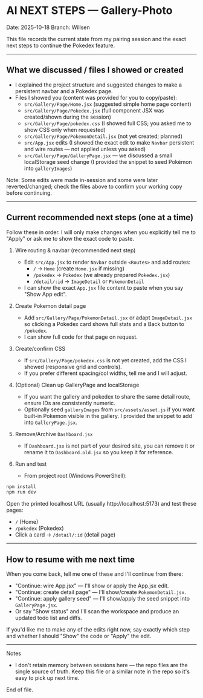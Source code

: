 # AI NEXT STEPS — Gallery-Photo

Date: 2025-10-18
Branch: Willsen

This file records the current state from my pairing session and the exact next steps to continue the Pokedex feature.

---

## What we discussed / files I showed or created
- I explained the project structure and suggested changes to make a persistent navbar and a Pokedex page.
- Files I showed you (content was provided for you to copy/paste):
  - `src/Gallery/Page/Home.jsx` (suggested simple home page content)
  - `src/Gallery/Page/Pokedex.jsx` (full component JSX was created/shown during the session)
  - `src/Gallery/Page/pokedex.css` (I showed full CSS; you asked me to show CSS only when requested)
  - `src/Gallery/Page/PokemonDetail.jsx` (not yet created; planned)
  - `src/App.jsx` edits (I showed the exact edit to make `Navbar` persistent and wire routes — not applied unless you asked)
  - `src/Gallery/Page/GalleryPage.jsx` — we discussed a small localStorage seed change (I provided the snippet to seed Pokémon into `galleryImages`)

Note: Some edits were made in-session and some were later reverted/changed; check the files above to confirm your working copy before continuing.

---

## Current recommended next steps (one at a time)
Follow these in order. I will only make changes when you explicitly tell me to "Apply" or ask me to show the exact code to paste.

1) Wire routing & navbar (recommended next step)
   - Edit `src/App.jsx` to render `Navbar` outside `<Routes>` and add routes:
     - `/` -> `Home` (create `Home.jsx` if missing)
     - `/pokedex` -> `Pokedex` (we already prepared `Pokedex.jsx`)
     - `/detail/:id` -> `ImageDetail` or `PokemonDetail`
   - I can show the exact `App.jsx` file content to paste when you say "Show App edit".

2) Create Pokemon detail page
   - Add `src/Gallery/Page/PokemonDetail.jsx` or adapt `ImageDetail.jsx` so clicking a Pokedex card shows full stats and a Back button to `/pokedex`.
   - I can show full code for that page on request.

3) Create/confirm CSS
   - If `src/Gallery/Page/pokedex.css` is not yet created, add the CSS I showed (responsive grid and controls).
   - If you prefer different spacing/col widths, tell me and I will adjust.

4) (Optional) Clean up GalleryPage and localStorage
   - If you want the gallery and pokedex to share the same detail route, ensure IDs are consistently numeric.
   - Optionally seed `galleryImages` from `src/assets/asset.js` if you want built-in Pokemon visible in the gallery. I provided the snippet to add into `GalleryPage.jsx`.

5) Remove/Archive `Dashboard.jsx`
   - If `Dashboard.jsx` is not part of your desired site, you can remove it or rename it to `Dashboard.old.jsx` so you keep it for reference.

6) Run and test
   - From project root (Windows PowerShell):

```powershell
npm install
npm run dev
```

Open the printed localhost URL (usually http://localhost:5173) and test these pages:
- `/` (Home)
- `/pokedex` (Pokedex)
- Click a card -> `/detail/:id` (detail page)

---

## How to resume with me next time
When you come back, tell me one of these and I'll continue from there:
- "Continue: wire App.jsx" — I'll show or apply the App.jsx edit.
- "Continue: create detail page" — I'll show/create `PokemonDetail.jsx`.
- "Continue: apply gallery seed" — I'll show/apply the seed snippet into `GalleryPage.jsx`.
- Or say "Show status" and I'll scan the workspace and produce an updated todo list and diffs.

If you'd like me to make any of the edits right now, say exactly which step and whether I should "Show" the code or "Apply" the edit.

---

Notes
- I don't retain memory between sessions here — the repo files are the single source of truth. Keep this file or a similar note in the repo so it's easy to pick up next time.

End of file.
